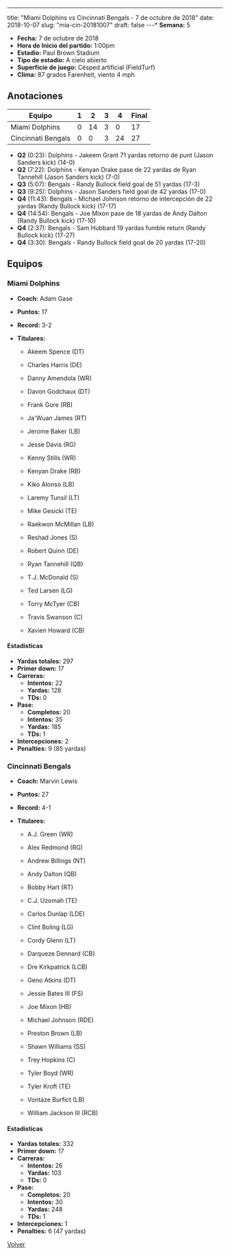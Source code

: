 ---
title: "Miami Dolphins vs Cincinnati Bengals - 7 de octubre de 2018"
date: 2018-10-07
slug: "mia-cin-20181007"
draft: false
---* **Semana:** 5
* **Fecha:** 7 de octubre de 2018
* **Hora de Inicio del partido:** 1:00pm
* **Estadio:** Paul Brown Stadium
* **Tipo de estadio:** A cielo abierto
* **Superficie de juego:** Césped artificial (FieldTurf)
* **Clima:** 87 grados Farenheit, viento 4 mph




## Anotaciones
| Equipo | 1 | 2 | 3 | 4 | Final |
|--------|---|---|---|---|-------|
| Miami Dolphins  | 0 | 14 | 3 | 0  | 17 |
| Cincinnati Bengals  | 0 | 0 | 3 | 24  | 27 |
* **Q2** (0:23): Dolphins - Jakeem Grant 71 yardas retorno de punt (Jason Sanders kick) (14-0)
* **Q2** (7:22): Dolphins - Kenyan Drake pase de 22 yardas de Ryan Tannehill (Jason Sanders kick) (7-0)
* **Q3** (5:07): Bengals - Randy Bullock field goal de 51 yardas (17-3)
* **Q3** (9:25): Dolphins - Jason Sanders field goal de 42 yardas (17-0)
* **Q4** (11:43): Bengals - Michael Johnson retorno de intercepción de 22 yardas (Randy Bullock kick) (17-17)
* **Q4** (14:54): Bengals - Joe Mixon pase de 18 yardas de Andy Dalton (Randy Bullock kick) (17-10)
* **Q4** (2:37): Bengals - Sam Hubbard 19 yardas fumble return (Randy Bullock kick) (17-27)
* **Q4** (3:30): Bengals - Randy Bullock field goal de 20 yardas (17-20)


## Equipos


### Miami Dolphins
* **Coach:** Adam Gase
* **Puntos:** 17
* **Record:** 3-2
* **Titulares:** 

  * Akeem Spence (DT) 

  * Charles Harris (DE) 

  * Danny Amendola (WR) 

  * Davon Godchaux (DT) 

  * Frank Gore (RB) 

  * Ja'Wuan James (RT) 

  * Jerome Baker (LB) 

  * Jesse Davis (RG) 

  * Kenny Stills (WR) 

  * Kenyan Drake (RB) 

  * Kiko Alonso (LB) 

  * Laremy Tunsil (LT) 

  * Mike Gesicki (TE) 

  * Raekwon McMillan (LB) 

  * Reshad Jones (S) 

  * Robert Quinn (DE) 

  * Ryan Tannehill (QB) 

  * T.J. McDonald (S) 

  * Ted Larsen (LG) 

  * Torry McTyer (CB) 

  * Travis Swanson (C) 

  * Xavien Howard (CB) 

#### Estadísticas
* **Yardas totales:** 297
* **Primer down:** 17
* **Carreras:**
  * **Intentos:** 22
  * **Yardas:** 128
  * **TDs:** 0
* **Pase:**
  * **Completos:** 20
  * **Intentos:** 35
  * **Yardas:** 185
  * **TDs:** 1
* **Intercepciones:** 2
* **Penalties:** 9 (85 yardas)

### Cincinnati Bengals
* **Coach:** Marvin Lewis
* **Puntos:** 27
* **Record:** 4-1
* **Titulares:** 

  * A.J. Green (WR) 

  * Alex Redmond (RG) 

  * Andrew Billings (NT) 

  * Andy Dalton (QB) 

  * Bobby Hart (RT) 

  * C.J. Uzomah (TE) 

  * Carlos Dunlap (LDE) 

  * Clint Boling (LG) 

  * Cordy Glenn (LT) 

  * Darqueze Dennard (CB) 

  * Dre Kirkpatrick (LCB) 

  * Geno Atkins (DT) 

  * Jessie Bates III (FS) 

  * Joe Mixon (HB) 

  * Michael Johnson (RDE) 

  * Preston Brown (LB) 

  * Shawn Williams (SS) 

  * Trey Hopkins (C) 

  * Tyler Boyd (WR) 

  * Tyler Kroft (TE) 

  * Vontaze Burfict (LB) 

  * William Jackson III (RCB) 

#### Estadísticas
* **Yardas totales:** 332
* **Primer down:** 17
* **Carreras:**
  * **Intentos:** 26
  * **Yardas:** 103
  * **TDs:** 0
* **Pase:**
  * **Completos:** 20
  * **Intentos:** 30
  * **Yardas:** 248
  * **TDs:** 1
* **Intercepciones:** 1
* **Penalties:** 6 (47 yardas)


[Volver](/historia/2018)
